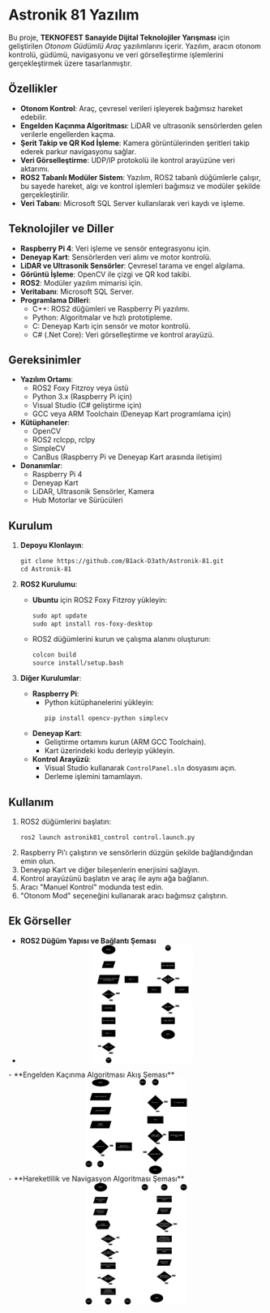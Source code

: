 # Astronik 81 Yazılım

Bu proje, **TEKNOFEST Sanayide Dijital Teknolojiler Yarışması** için geliştirilen *Otonom Güdümlü Araç* yazılımlarını içerir. Yazılım, aracın otonom kontrolü, güdümü, navigasyonu ve veri görselleştirme işlemlerini gerçekleştirmek üzere tasarlanmıştır.

## Özellikler

- **Otonom Kontrol**: Araç, çevresel verileri işleyerek bağımsız hareket edebilir.
- **Engelden Kaçınma Algoritması**: LiDAR ve ultrasonik sensörlerden gelen verilerle engellerden kaçma.
- **Şerit Takip ve QR Kod İşleme**: Kamera görüntülerinden şeritleri takip ederek parkur navigasyonu sağlar.
- **Veri Görselleştirme**: UDP/IP protokolü ile kontrol arayüzüne veri aktarımı.
- **ROS2 Tabanlı Modüler Sistem**: Yazılım, ROS2 tabanlı düğümlerle çalışır, bu sayede hareket, algı ve kontrol işlemleri bağımsız ve modüler şekilde gerçekleştirilir.
- **Veri Tabanı**: Microsoft SQL Server kullanılarak veri kaydı ve işleme.

## Teknolojiler ve Diller

- **Raspberry Pi 4**: Veri işleme ve sensör entegrasyonu için.
- **Deneyap Kart**: Sensörlerden veri alımı ve motor kontrolü.
- **LiDAR ve Ultrasonik Sensörler**: Çevresel tarama ve engel algılama.
- **Görüntü İşleme**: OpenCV ile çizgi ve QR kod takibi.
- **ROS2**: Modüler yazılım mimarisi için.
- **Veritabanı**: Microsoft SQL Server.
- **Programlama Dilleri**:
  - C++: ROS2 düğümleri ve Raspberry Pi yazılımı.
  - Python: Algoritmalar ve hızlı prototipleme.
  - C: Deneyap Kartı için sensör ve motor kontrolü.
  - C# (.Net Core): Veri görselleştirme ve kontrol arayüzü.

## Gereksinimler

- **Yazılım Ortamı**:
  - ROS2 Foxy Fitzroy veya üstü
  - Python 3.x (Raspberry Pi için)
  - Visual Studio (C# geliştirme için)
  - GCC veya ARM Toolchain (Deneyap Kart programlama için)
- **Kütüphaneler**:
  - OpenCV
  - ROS2 rclcpp, rclpy
  - SimpleCV
  - CanBus (Raspberry Pi ve Deneyap Kart arasında iletişim)
- **Donanımlar**:
  - Raspberry Pi 4
  - Deneyap Kart
  - LiDAR, Ultrasonik Sensörler, Kamera
  - Hub Motorlar ve Sürücüleri

## Kurulum

1. **Depoyu Klonlayın**:
    ```
    git clone https://github.com/B1ack-D3ath/Astronik-81.git
    cd Astronik-81
    ```

2. **ROS2 Kurulumu**:
    - **Ubuntu** için ROS2 Foxy Fitzroy yükleyin:
      ```
      sudo apt update
      sudo apt install ros-foxy-desktop
      ```
    - ROS2 düğümlerini kurun ve çalışma alanını oluşturun:
      ```
      colcon build
      source install/setup.bash
      ```

3. **Diğer Kurulumlar**:
    - **Raspberry Pi**:
      - Python kütüphanelerini yükleyin:
        ```
        pip install opencv-python simplecv
        ```
    - **Deneyap Kart**:
      - Geliştirme ortamını kurun (ARM GCC Toolchain).
      - Kart üzerindeki kodu derleyip yükleyin.
    - **Kontrol Arayüzü**:
      - Visual Studio kullanarak `ControlPanel.sln` dosyasını açın.
      - Derleme işlemini tamamlayın.

## Kullanım

1. ROS2 düğümlerini başlatın:
    ```
    ros2 launch astronik81_control control.launch.py
    ```
2. Raspberry Pi'ı çalıştırın ve sensörlerin düzgün şekilde bağlandığından emin olun.
3. Deneyap Kart ve diğer bileşenlerin enerjisini sağlayın.
4. Kontrol arayüzünü başlatın ve araç ile aynı ağa bağlanın.
5. Aracı "Manuel Kontrol" modunda test edin.
6. "Otonom Mod" seçeneğini kullanarak aracı bağımsız çalıştırın.

## Ek Görseller

- **ROS2 Düğüm Yapısı ve Bağlantı Şeması**
- <div style="display: flex; justify-content: space-around;">
    <img src="./images/Engelden_Kacma.png" width="200" alt="Engelden Kaçış Algoritma Şeması">
</div>
- **Engelden Kaçınma Algoritması Akış Şeması**
<div style="display: flex; justify-content: space-around;">
    <img src="./images/Hareketlilik.png" width="200" alt="Hareketlilik Algoritma Şeması">
</div>
- **Hareketlilik ve Navigasyon Algoritması Şeması**
<div style="display: flex; justify-content: space-around;">
    <img src="./images/Navigasyon.png" width="200" alt="Navigasyon Algoritma Şeması">
</div>
